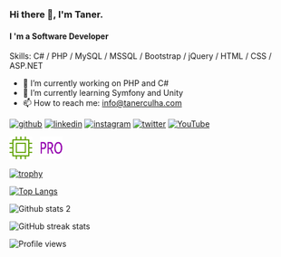 ### Hi there 👋, I'm Taner.
#### I 'm a Software Developer

Skills: C# / PHP / MySQL / MSSQL / Bootstrap / jQuery / HTML / CSS / ASP.NET

- 🔭 I’m currently working on PHP and C# 
- 🌱 I’m currently learning Symfony and Unity 
- 📫 How to reach me: info@tanerculha.com 


[<img src='https://cdn.jsdelivr.net/npm/simple-icons@3.0.1/icons/github.svg' alt='github' height='40'>](https://github.com/taner-culha)  [<img src='https://cdn.jsdelivr.net/npm/simple-icons@3.0.1/icons/linkedin.svg' alt='linkedin' height='40'>](https://www.linkedin.com/in/tanerculha/)  [<img src='https://cdn.jsdelivr.net/npm/simple-icons@3.0.1/icons/instagram.svg' alt='instagram' height='40'>](https://www.instagram.com/tanerculha_/)  [<img src='https://cdn.jsdelivr.net/npm/simple-icons@3.0.1/icons/twitter.svg' alt='twitter' height='40'>](https://twitter.com/TanerCulha)  [<img src='https://cdn.jsdelivr.net/npm/simple-icons@3.0.1/icons/youtube.svg' alt='YouTube' height='40'>](https://www.youtube.com/channel/UCuI7XXAywRsa4c34qo9t4tg)  

<a href='https://docs.github.com/en/developers'><img src='https://raw.githubusercontent.com/acervenky/animated-github-badges/master/assets/devbadge.gif' width='40' height='40'></a> <a href='https://github.com/pricing'><img src='https://raw.githubusercontent.com/acervenky/animated-github-badges/master/assets/pro.gif' width='40' height='40'></a> 

[![trophy](https://github-profile-trophy.vercel.app/?username=taner-culha&show_icons=true&theme=radical)](https://github.com/ryo-ma/github-profile-trophy)

[![Top Langs](https://github-readme-stats.vercel.app/api/top-langs/?username=taner-culha&show_icons=true&theme=radical)](https://github.com/anuraghazra/github-readme-stats)

![Github stats 2](https://github-readme-stats.vercel.app/api?username=taner-culha&show_icons=true&theme=radical)

![GitHub streak stats](https://github-readme-streak-stats.herokuapp.com/?user=taner-culha&show_icons=true&theme=radical) 

![Profile views](https://gpvc.arturio.dev/taner-culha) 

